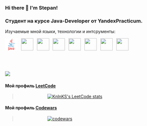 ### Hi there 👋  I'm Stepan!
### Студент на курсе Java-Developer от YandexPracticum.  

Изучаемые мной языки, технологии и интсрументы:

<img src="https://raw.githubusercontent.com/devicons/devicon/6910f0503efdd315c8f9b858234310c06e04d9c0/icons/java/java-original-wordmark.svg"
  width="40" height="40"/>&nbsp;&nbsp;
<img src="https://www.postgresqltutorial.com//wp-content/uploads/2021/04/postgresql-tutorial-homepage.svg"
  width="40" height="40"/>&nbsp;&nbsp;
<img src="https://www.svgrepo.com/show/354380/spring-icon.svg"
  width="40" height="40"/>&nbsp;&nbsp;
<img src="https://www.svgrepo.com/show/349342/docker.svg"
  width="40" height="40"/>&nbsp;&nbsp;
<img src="https://www.svgrepo.com/show/373829/maven.svg"
  width="40" height="40"/>&nbsp;&nbsp;
  <img src="https://www.svgrepo.com/show/353874/hibernate.svg"
  width="40" height="40"/>&nbsp;&nbsp;
<img src="https://www.svgrepo.com/show/452210/git.svg"
  width="40" height="40"/>&nbsp;&nbsp;
  <img src="https://www.svgrepo.com/show/354202/postman-icon.svg"
  width="40" height="40"/>&nbsp;&nbsp;  
  &nbsp;  
  &nbsp;  
  &nbsp;  
  
  
  ![](https://github-profile-summary-cards.vercel.app/api/cards/profile-details?username=stepan4o&theme=solarized_dark)  
  

#### Мой профиль [LeetCode](https://leetcode.com/stepan4oranec/)  

>&nbsp;&nbsp;&nbsp;&nbsp;&nbsp;&nbsp;&nbsp;&nbsp;&nbsp;&nbsp;&nbsp;&nbsp;&nbsp;&nbsp;&nbsp;&nbsp;&nbsp;&nbsp;&nbsp;&nbsp;&nbsp;&nbsp;&nbsp;&nbsp;&nbsp;[![KnlnKS's LeetCode stats](https://leetcode-stats-six.vercel.app/api?username=stepan4oranec&theme=dark)](https://github.com/Stepan4o/leetcode-stats)    


#### Мой профиль [Codewars](https://www.codewars.com/users/Stepan4oran)    

>&nbsp;&nbsp;&nbsp;&nbsp;&nbsp;&nbsp;&nbsp;&nbsp;&nbsp;&nbsp;&nbsp;&nbsp;&nbsp;&nbsp;&nbsp;&nbsp;&nbsp;&nbsp;&nbsp;&nbsp;&nbsp;&nbsp;&nbsp;&nbsp;&nbsp;[![codewars](https://www.codewars.com/users/Stepan4oran/badges/large)](https://www.codewars.com/users/Stepan4oran)  


  

